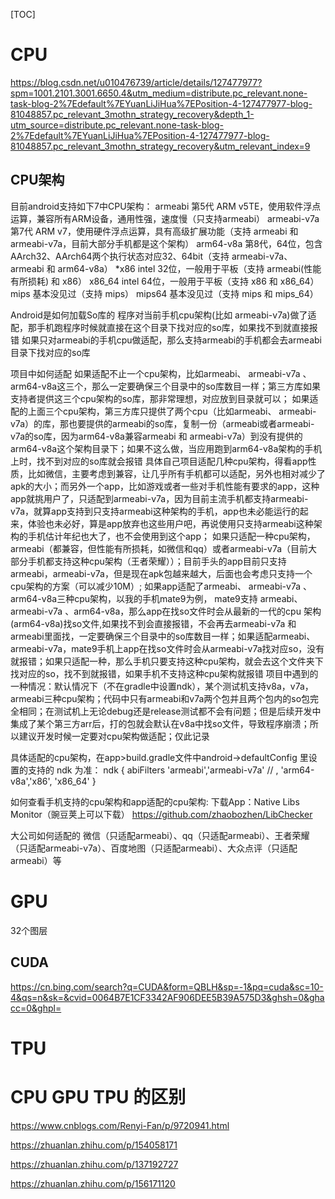 [TOC]

# CPU

https://blog.csdn.net/u010476739/article/details/127477977?spm=1001.2101.3001.6650.4&utm_medium=distribute.pc_relevant.none-task-blog-2%7Edefault%7EYuanLiJiHua%7EPosition-4-127477977-blog-81048857.pc_relevant_3mothn_strategy_recovery&depth_1-utm_source=distribute.pc_relevant.none-task-blog-2%7Edefault%7EYuanLiJiHua%7EPosition-4-127477977-blog-81048857.pc_relevant_3mothn_strategy_recovery&utm_relevant_index=9



## CPU架构

目前android支持如下7中CPU架构：
armeabi 第5代 ARM v5TE，使用软件浮点运算，兼容所有ARM设备，通用性强，速度慢（只支持armeabi）
armeabi-v7a 第7代 ARM v7，使用硬件浮点运算，具有高级扩展功能（支持 armeabi 和 armeabi-v7a，目前大部分手机都是这个架构）
arm64-v8a 第8代，64位，包含AArch32、AArch64两个执行状态对应32、64bit（支持 armeabi-v7a、armeabi 和 arm64-v8a）
*x86 intel 32位，一般用于平板（支持 armeabi(性能有所损耗) 和 x86）
x86_64 intel 64位，一般用于平板（支持 x86 和 x86_64）
mips 基本没见过（支持 mips）
mips64 基本没见过（支持 mips 和 mips_64）


Android是如何加载So库的
程序对当前手机cpu架构(比如 armeabi-v7a)做了适配，那手机跑程序时候就直接在这个目录下找对应的so库，如果找不到就直接报错
如果只对armeabi的手机cpu做适配，那么支持armeabi的手机都会去armeabi目录下找对应的so库



项目中如何适配
如果适配不止一个cpu架构，比如armeabi、 armeabi-v7a 、arm64-v8a这三个，那么一定要确保三个目录中的so库数目一样；第三方库如果支持者提供这三个cpu架构的so库，那非常理想，对应放到目录就可以；
如果适配的上面三个cpu架构，第三方库只提供了两个cpu（比如armeabi、 armeabi-v7a）的库，那也要提供的armeabi的so库，复制一份（armeabi或者armeabi-v7a的so库，因为arm64-v8a兼容armeabi 和 armeabi-v7a）到没有提供的arm64-v8a这个架构目录下；如果不这么做，当应用跑到arm64-v8a架构的手机上时，找不到对应的so库就会报错
具体自己项目适配几种cpu架构，得看app性质，比如微信，主要考虑到兼容，让几乎所有手机都可以适配，另外也相对减少了apk的大小；而另外一个app，比如游戏或者一些对手机性能有要求的app，这种app就挑用户了，只适配到armeabi-v7a，因为目前主流手机都支持armeabi-v7a，就算app支持到只支持armeabi这种架构的手机，app也未必能运行的起来，体验也未必好，算是app放弃也这些用户吧，再说使用只支持armeabi这种架构的手机估计年纪也大了，也不会使用到这个app；
如果只适配一种cpu架构，armeabi（都兼容，但性能有所损耗，如微信和qq）或者armeabi-v7a（目前大部分手机都支持这种cpu架构（王者荣耀））；目前手头的app目前只支持armeabi，armeabi-v7a，但是现在apk包越来越大，后面也会考虑只支持一个cpu架构的方案（可以减少10M）;
如果app适配了armeabi、 armeabi-v7a 、arm64-v8a三种cpu架构，以我的手机mate9为例， mate9支持 armeabi、 armeabi-v7a 、arm64-v8a，那么app在找so文件时会从最新的一代的cpu 架构(arm64-v8a)找so文件,如果找不到会直接报错，不会再去armeabi-v7a 和armeabi里面找，一定要确保三个目录中的so库数目一样；如果适配armeabi、 armeabi-v7a，mate9手机上app在找so文件时会从armeabi-v7a找对应so，没有就报错；如果只适配一种，那么手机只要支持这种cpu架构，就会去这个文件夹下找对应的so，找不到就报错，如果手机不支持这种cpu架构就报错
项目中遇到的一种情况：默认情况下（不在gradle中设置ndk），某个测试机支持v8a，v7a，armeabi三种cpu架构；代码中只有armeabi和v7a两个包并且两个包内的so包完全相同；在测试机上无论debug还是release测试都不会有问题；但是后续开发中集成了某个第三方arr后，打的包就会默认在v8a中找so文件，导致程序崩溃；所以建议开发时候一定要对cpu架构做适配；仅此记录

具体适配的cpu架构，在app>build.gradle文件中android->defaultConfig 里设置的支持的 ndk 为准：
ndk { 
abiFilters 'armeabi','armeabi-v7a' // , 'arm64-v8a','x86', 'x86_64' 
}

如何查看手机支持的cpu架构和app适配的cpu架构:
下载App：Native Libs Monitor（豌豆荚上可以下载）
https://github.com/zhaobozhen/LibChecker

大公司如何适配的
微信（只适配armeabi）、qq（只适配armeabi）、王者荣耀（只适配armeabi-v7a）、百度地图（只适配armeabi）、大众点评（只适配armeabi）等









# GPU

32个图层



## CUDA
https://cn.bing.com/search?q=CUDA&form=QBLH&sp=-1&pq=cuda&sc=10-4&qs=n&sk=&cvid=0064B7E1CF3342AF906DEE5B39A575D3&ghsh=0&ghacc=0&ghpl=








# TPU


# CPU GPU TPU 的区别

https://www.cnblogs.com/Renyi-Fan/p/9720941.html


https://zhuanlan.zhihu.com/p/154058171

https://zhuanlan.zhihu.com/p/137192727


https://zhuanlan.zhihu.com/p/156171120





